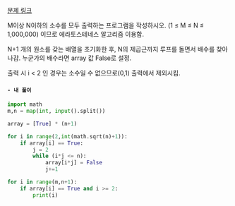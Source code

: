 [문제 링크](https://www.acmicpc.net/problem/1929)

M이상 N이하의 소수를 모두 출력하는 프로그램을 작성하시오.
(1 ≤ M ≤ N ≤ 1,000,000) 이므로 에라토스테네스 알고리즘 이용함.

N+1 개의 원소를 갖는 배열을 초기화한 후, N의 제곱근까지 루프를 돌면서 배수를 찾아나감. 누군가의 배수라면 array 값 False로 설정.

출력 시 i < 2 인 경우는 소수일 수 없으므로(0,1) 출력에서 제외시킴.

#### **`- 내 풀이`**
```python
import math
m,n = map(int, input().split())

array = [True] * (n+1)

for i in range(2,int(math.sqrt(n)+1)):
    if array[i] == True:
        j = 2
        while (i*j <= n):
            array[i*j] = False
            j+=1

for i in range(m,n+1):
    if array[i] == True and i >= 2:
        print(i)
```
